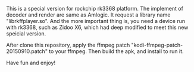 This is a special version for rockchip rk3368 platform.
The implement of decoder and render are same as Amlogic. 
It request a library name "librkffplayer.so". 
And the more important thing is, you need a device run with rk3368, such as Zidoo X6, 
which had deep modified to meet this new speicial version.


After clone this repository, apply the ffmpeg patch "kodi-ffmpeg-patch-20150910.patch" to your ffmpeg.
Then build the apk, and install to run it.

Have fun and enjoy!
